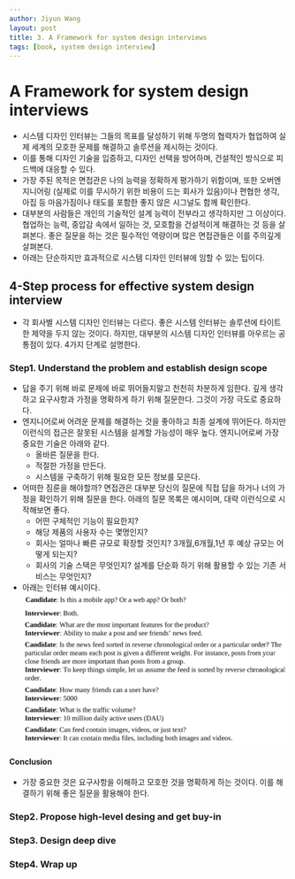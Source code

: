 ```yaml
---
author: Jiyun Wang
layout: post
title: 3. A Framework for system design interviews
tags: [book, system design interview]
---
```



# A Framework for system design interviews
- 시스템 디자인 인터뷰는 그들의 목표를 달성하기 위해 두명의 협력자가 협업하여 실제 세계의 모호한 문제를 해결하고 솔루션을 제시하는 것이다.
- 이를 통해 디자인 기술을 입증하고, 디자인 선택을 방어하며, 건설적인 방식으로 피드백에 대응할 수 있다.
- 가장 주된 목적은 면접관은 나의 능력을 정확하게 평가하기 위함이며, 또한 오버엔지니어링 (실제로 이를 무시하기 위한 비용이 드는 회사가 있음)이나 편협한 생각, 아집 등 마음가짐이나 태도를 포함한 좋지 않은 시그널도 함께 확인한다. 
- 대부분의 사람들은 개인의 기술적인 설계 능력이 전부라고 생각하지만 그 이상이다. 협업하는 능력, 중압감 속에서 일하는 것, 모호함을 건설적이게 해결하는 것 등을 살펴본다. 좋은 질문을 하는 것은 필수적인 역량이며 많은 면접관들은 이를 주의깊게 살펴본다.
- 아래는 단순하지만 효과적으로 시스템 디자인 인터뷰에 임할 수 있는 팁이다.

## 4-Step process for effective system design interview
- 각 회사별 시스템 디자인 인터뷰는 다르다. 좋은 시스템 인터뷰는 솔루션에 타이트한 제약을 두지 않는 것이다. 하지만, 대부분의 시스템 디자인 인터뷰를 아우르는 공통점이 있다. 4가지 단계로 설명한다.

### Step1. Understand the problem and establish design scope
- 답을 주기 위해 바로 문제에 바로 뛰어들지말고 천천히 차분하게 임한다. 깊게 생각하고 요구사항과 가정을 명확하게 하기 위해 질문한다. 그것이 가장 극도로 중요하다.
- 엔지니어로써 어려운 문제를 해결하는 것을 좋아하고 최종 설계에 뛰어든다. 하지만 이런식의 접근은 잘못된 시스템을 설계할 가능성이 매우 높다. 엔지니어로써 가장 중요한 기술은 아래와 같다.
  - 올바른 질문을 한다.
  - 적절한 가정을 만든다.
  - 시스템을 구축하기 위해 필요한 모든 정보를 모은다.
- 어떠한 짐룬을 해야할까? 면접관은 대부분 당신의 질문에 직접 답을 하거나 너의 가정을 확인하기 위해 질문을 한다. 아래의 질문 목록은 예시이며, 대략 이런식으로 시작해보면 좋다.
  - 어떤 구체적인 기능이 필요한지?
  - 해당 제품의 사용자 수는 몇명인지?
  - 회사는 얼마나 빠른 규모로 확장할 것인지? 3개월,6개월,1년 후 예상 규모는 어떻게 되는지?
  - 회사의 기술 스택은 무엇인지? 설계를 단순화 하기 위해 활용할 수 있는 기존 서비스는 무엇인지?
- 아래는 인터뷰 예시이다. 
![Alt text](../assets/system-design-interview/step1_interview.jpeg)

#### Conclusion
- 가장 중요한 것은 요구사항을 이해하고 모호한 것을 명확하게 하는 것이다. 이를 해결하기 위해 좋은 질문을 활용해야 한다.

### Step2. Propose high-level desing and get buy-in
### Step3. Design deep dive
### Step4. Wrap up